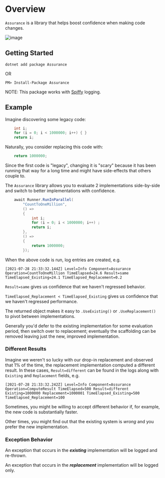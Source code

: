 # Overview

`Assurance` is a library that helps boost confidence when making code changes.

![image](https://user-images.githubusercontent.com/1980791/111552805-504fdd00-8740-11eb-8086-444e52abef65.png)

## Getting Started

`dotnet add package Assurance`

OR

`PM> Install-Package Assurance`

NOTE: This package works with [Spiffy](https://github.com/chris-peterson/spiffy#overview) logging.

## Example

Imagine discovering some legacy code:

```c#
    int i;
    for (i = 0; i < 1000000; i++) { }
    return i;
```

Naturally, you consider replacing this code with:

```c#
    return 1000000;
```

Since the first code is "legacy", changing it is "scary" because it has been running
that way for a long time and might have side-effects that others couple to.

The `Assurance` library allows you to evaluate 2 implementations side-by-side
and switch to better implementations with confidence.

```c#
    await Runner.RunInParallel(
        "CountToOneMillion",
        () =>
        {
            int i;
            for (i = 0; i < 1000000; i++) ;
            return i;
        },
        () =>
        {
            return 1000000;
        });
```

When the above code is run, log entries are created, e.g.

```plaintext
[2021-07-28 21:33:32.144Z] Level=Info Component=Assurance Operation=CountToOneMillion TimeElapsed=24.6 Result=same TimeElapsed_Existing=24.1 TimeElapsed_Replacement=0.2
```

`Result=same` gives us confidence that we haven't regressed behavior.

`TimeElapsed_Replacement < TimeElapsed_Existing` gives us confidence that we haven't regressed performance.

The returned object makes it easy to `.UseExisting()` or `.UseReplacement()` to pivot between implementations.

Generally you'd defer to the existing implementation for some evaluation period, then switch over to replacement;
eventually the scaffolding can be removed leaving just the new, improved implementation.

### Different Results

Imagine we weren't so lucky with our drop-in replacement and observed that 1% of the time, the replacement implementation computed a different result.
In these cases, `Result=different` can be found in the logs along with `Existing` and `Replacement` fields, e.g.

```plaintext
[2021-07-28 21:33:32.242Z] Level=Info Component=Assurance Operation=ComputeResult TimeElapsed=500 Result=different Existing=1000000 Replacement=1000001 TimeElapsed_Existing=500 TimeElapsed_Replacement=100
```

Sometimes, you might be willing to accept different behavior if, for example, the new code is substantially faster.

Other times, you might find out that the existing system is _wrong_ and you prefer the new implementation.

### Exception Behavior

An exception that occurs in the _**existing**_ implementation will be logged and re-thrown.

An exception that occurs in the _**replacement**_ implementation will be logged only.
